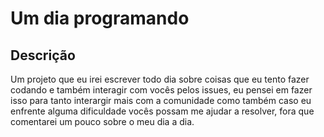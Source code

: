 # Um dia programando

## Descrição

Um projeto que eu irei escrever todo dia sobre coisas que eu tento fazer codando e também interagir com vocês pelos issues, eu pensei em fazer isso para tanto interargir mais com a comunidade como também caso eu enfrente alguma dificuldade vocês possam me ajudar a resolver, fora que comentarei um pouco sobre o meu dia a dia.
